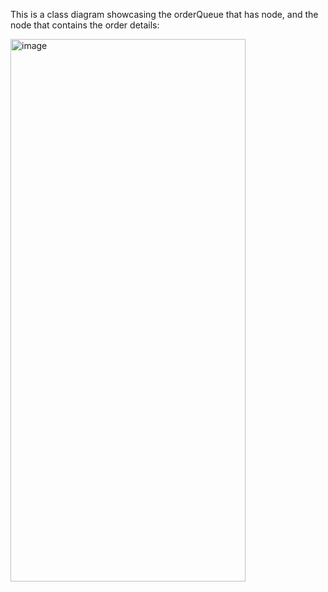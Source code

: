 This is a class diagram showcasing the orderQueue that has node, and the node that contains the order details:

<img width="376" height="868" alt="image" src="https://github.com/user-attachments/assets/c8f7564e-35ee-4bb4-8e0c-0fda47a17f24" />
